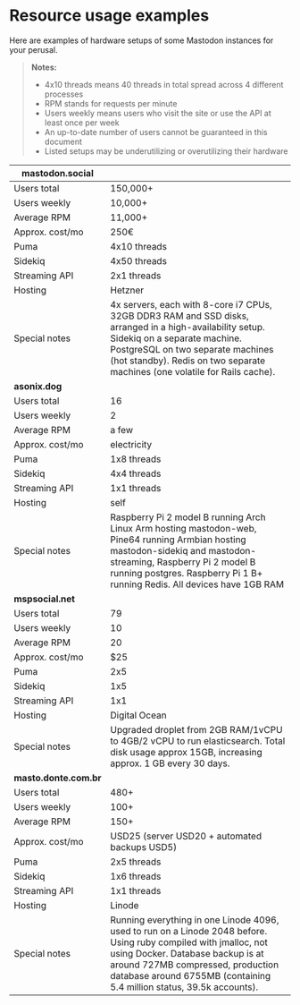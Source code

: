 Resource usage examples
=======================

Here are examples of hardware setups of some Mastodon instances for your perusal.

> **Notes:**
>
> - 4x10 threads means 40 threads in total spread across 4 different processes
> - RPM stands for requests per minute
> - Users weekly means users who visit the site or use the API at least once per week
> - An up-to-date number of users cannot be guaranteed in this document
> - Listed setups may be underutilizing or overutilizing their hardware

|mastodon.social| |
|-------------------|-|
|Users total|150,000+|
|Users weekly|10,000+|
|Average RPM|11,000+|
|Approx. cost/mo|250€|
|Puma|4x10 threads|
|Sidekiq|4x50 threads|
|Streaming API|2x1 threads|
|Hosting|Hetzner|
|Special notes|4x servers, each with 8-core i7 CPUs, 32GB DDR3 RAM and SSD disks, arranged in a high-availability setup. Sidekiq on a separate machine. PostgreSQL on two separate machines (hot standby). Redis on two separate machines (one volatile for Rails cache).|
|**asonix.dog**| |
|Users total|16|
|Users weekly|2|
|Average RPM|a few|
|Approx. cost/mo|electricity|
|Puma|1x8 threads|
|Sidekiq|4x4 threads|
|Streaming API|1x1 threads|
|Hosting|self|
|Special notes|Raspberry Pi 2 model B running Arch Linux Arm hosting mastodon-web, Pine64 running Armbian hosting mastodon-sidekiq and mastodon-streaming, Raspberry Pi 2 model B running postgres.  Raspberry Pi 1 B+ running Redis. All devices have 1GB RAM|
|**mspsocial.net**| |
|Users total|79|
|Users weekly|10|
|Average RPM|20|
|Approx. cost/mo|$25|
|Puma|2x5|
|Sidekiq|1x5|
|Streaming API|1x1|
|Hosting|Digital Ocean|
|Special notes|Upgraded droplet from 2GB RAM/1vCPU to 4GB/2 vCPU to run elasticsearch. Total disk usage approx 15GB, increasing approx. 1 GB every 30 days.|
|**masto.donte.com.br**| |
|Users total|480+|
|Users weekly|100+|
|Average RPM|150+|
|Approx. cost/mo|USD25 (server USD20 + automated backups USD5)|
|Puma|2x5 threads|
|Sidekiq|1x6 threads|
|Streaming API|1x1 threads|
|Hosting|Linode|
|Special notes|Running everything in one Linode 4096, used to run on a Linode 2048 before. Using ruby compiled with jmalloc, not using Docker. Database backup is at around 727MB compressed, production database around 6755MB (containing 5.4 million status, 39.5k accounts). |
